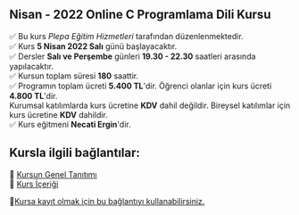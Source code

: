 ## Nisan - 2022 Online C Programlama Dili Kursu

✅ Bu kurs _Plepa Eğitim Hizmetleri_ tarafından düzenlenmektedir.<br>
✅ Kurs __5 Nisan 2022 Salı__ günü başlayacaktır.<br>
✅ Dersler __Salı ve Perşembe__ günleri __19.30 - 22.30__ saatleri arasında yapılacaktır.<br>
✅ Kursun toplam süresi __180__ saattir.<br>
✅ Programın toplam ücreti **5.400 TL**'dir. Öğrenci olanlar için kurs ücreti **4.800 TL**'dir. <br>
Kurumsal katılımlarda kurs ücretine **KDV** dahil değildir. Bireysel katılımlar için kurs ücretine **KDV** dahildir.<br>
✅ Kurs eğitmeni **Necati Ergin**'dir.



## Kursla ilgili bağlantılar:
&#128279; [Kursun Genel Tanıtımı](https://github.com/necatiergin/Online-C-Programlama-Dili-Kursu/blob/master/kursun_tanitimi.md)<br>
&#128279; [Kurs İçeriği](https://github.com/necatiergin/kurs_programlari/blob/main/c_programlama_dili.md)<br>

&#128279;[Kursa kayıt olmak için bu bağlantıyı kullanabilirsiniz.](https://us02web.zoom.us/meeting/register/tZIqcemhrDssGNDbC9cNIgIWCZzFKaYfALX5)
